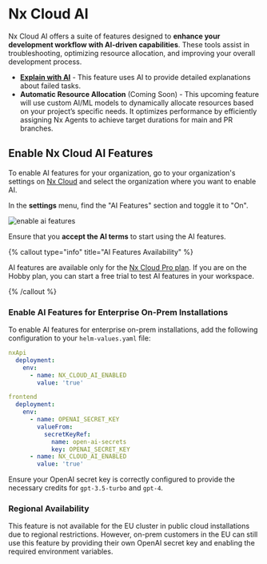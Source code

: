 # Nx Cloud AI

Nx Cloud AI offers a suite of features designed to **enhance your development workflow with AI-driven capabilities**. These tools assist in troubleshooting, optimizing resource allocation, and improving your overall development process.

- **[Explain with AI](/ci/features/explain-with-ai)** - This feature uses AI to provide detailed explanations about failed tasks.
- **Automatic Resource Allocation** (Coming Soon) - This upcoming feature will use custom AI/ML models to dynamically allocate resources based on your project’s specific needs. It optimizes performance by efficiently assigning Nx Agents to achieve target durations for main and PR branches.

## Enable Nx Cloud AI Features

To enable AI features for your organization, go to your organization's settings on [Nx Cloud](https://cloud.nx.app/orgs?utm_source=nx.dev&utm_campaign=ai) and select the organization where you want to enable AI.

In the **settings** menu, find the "AI Features" section and toggle it to "On".

![enable ai features](/nx-cloud/features/ai-features.png)

Ensure that you **accept the AI terms** to start using the AI features.

{% callout type="info" title="AI Features Availability" %}

AI features are available only for the [Nx Cloud Pro plan](/pricing). If you are on the Hobby plan, you can start a free trial to test AI features in your workspace.

{% /callout %}

### Enable AI Features for Enterprise On-Prem Installations

To enable AI features for enterprise on-prem installations, add the following configuration to your `helm-values.yaml` file:

```yaml
nxApi
  deployment:
    env:
      - name: NX_CLOUD_AI_ENABLED
        value: 'true'

frontend
  deployment:
    env:
      - name: OPENAI_SECRET_KEY
        valueFrom:
          secretKeyRef:
            name: open-ai-secrets
            key: OPENAI_SECRET_KEY
      - name: NX_CLOUD_AI_ENABLED
        value: 'true'
```

Ensure your OpenAI secret key is correctly configured to provide the necessary credits for `gpt-3.5-turbo` and `gpt-4`.

### Regional Availability

This feature is not available for the EU cluster in public cloud installations due to regional restrictions. However, on-prem customers in the EU can still use this feature by providing their own OpenAI secret key and enabling the required environment variables.
